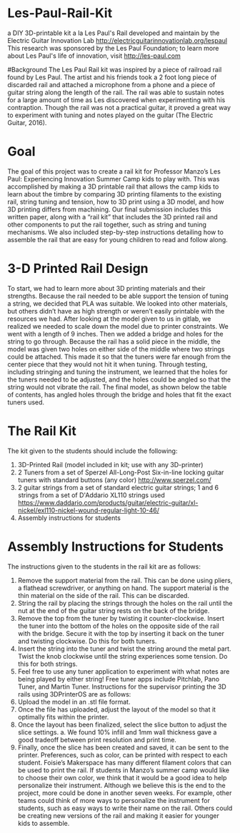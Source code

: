 # Les-Paul-Rail-Kit
a DIY 3D-printable kit a la Les Paul's Rail developed and maintain by the Electric Guitar Innovation Lab 
http://electricguitarinnovationlab.org/lespaul  <br>
This research was sponsored by the Les Paul Foundation; to learn more about Les Paul's life of innovation, visit http://les-paul.com <br>

#Background
The Les Paul Rail kit was inspired by a piece of railroad rail found by Les Paul. The artist and his friends took a 2 foot long piece of discarded rail and attached a microphone from a phone and a piece of guitar string along the length of the rail. The rail was able to sustain notes for a large amount of time as Les discovered when experimenting with his contraption. Though the rail was not a practical guitar, it proved a great way to experiment with tuning and notes played on the guitar (The Electric Guitar, 2016).

# Goal
The goal of this project was to create a rail kit for Professor Manzo’s Les Paul: Experiencing Innovation Summer Camp kids to play with. This was accomplished by making a 3D printable rail that allows the camp kids to learn about the timbre by comparing 3D printing filaments to the existing rail, string tuning and tension, how to 3D print using a 3D model, and how 3D printing differs from machining. Our final submission includes this written paper, along with a “rail kit” that includes the 3D printed rail and other components to put the rail together, such as string and tuning mechanisms. We also included step-by-step instructions detailing how to assemble the rail that are easy for young children to read and follow along.

# 3-D	Printed Rail Design
To start, we had to learn more about 3D printing materials and their strengths. Because the rail needed to be able support the tension of tuning a string, we decided that PLA was suitable. We looked into other materials, but others didn’t have as high strength or weren’t easily printable with the resources we had. After looking at the model given to us in gitlab, we realized we needed to scale down the model due to printer constraints. We went with a length of 9 inches. Then we added a bridge and holes for the string to go through. Because the rail has a solid piece in the middle, the model was given two holes on either side of the middle where two strings could be attached. This made it so that the tuners were far enough from the center piece that they would not hit it when tuning. Through testing, including stringing and tuning the instrument, we learned that the holes for the tuners needed to be adjusted, and the holes could be angled so that the string would not vibrate the rail. The final model, as shown below the table of contents, has angled holes through the bridge and holes that fit the exact tuners used.

# The Rail Kit
The kit given to the students should include the following:
1. 3D-Printed Rail (model included in kit; use with any 3D-printer)
2. 2 Tuners from a set of Sperzel All-Long-Post Six-in-line locking guitar tuners with standard buttons (any color) http://www.sperzel.com/ 
3. 2 guitar strings from a set of standard electric guitar strings; 1 and 6 strings from a set of D'Addario XL110 strings used https://www.daddario.com/products/guitar/electric-guitar/xl-nickel/exl110-nickel-wound-regular-light-10-46/
5. Assembly instructions for students 


# Assembly Instructions for Students
The instructions given to the students in the rail kit are as follows:

1.	Remove the support material from the rail. This can be done using pliers, a flathead screwdriver, or anything on hand. The support material is the thin material on the side of the rail. This can be discarded.
2.	String the rail by placing the strings through the holes on the rail until the nut at the end of the guitar string rests on the back of the bridge.
3.	Remove the top from the tuner by twisting it counter-clockwise. Insert the tuner into the bottom of the holes on the opposite side of the rail with the bridge. Secure it with the top by inserting it back on the tuner and twisting clockwise. Do this for both tuners.
4.	Insert the string into the tuner and twist the string around the metal part. Twist the knob clockwise until the string experiences some tension. Do this for both strings.
5.	Feel free to use any tuner application to experiment with what notes are being played by either string! Free tuner apps include Pitchlab, Pano Tuner, and Martin Tuner.
Instructions for the supervisor printing the 3D rails using 3DPrinterOS are as follows:
1.	Upload the model in an .stl file format.
2.	Once the file has uploaded, adjust the layout of the model so that it optimally fits within the printer.
3.	Once the layout has been finalized, select the slice button to adjust the slice settings.
a.	We found 10% infill and 1mm wall thickness gave a good tradeoff between print resolution and print time.
4.	Finally, once the slice has been created and saved, it can be sent to the printer.
Preferences, such as color, can be printed with respect to each student. Foisie’s Makerspace has many different filament colors that can be used to print the rail. If students in Manzo’s summer camp would like to choose their own color, we think that it would be a good idea to help personalize their instrument.
Although we believe this is the end to the project, more could be done in another seven weeks. For example, other teams could think of more ways to personalize the instrument for students, such as easy ways to write their name on the rail. Others could be creating new versions of the rail and making it easier for younger kids to assemble.
